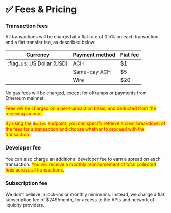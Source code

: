 # ✅ Fees & Pricing

### Transaction fees&#x20;

All transactions will be charged at a flat rate of 0.5% on each transaction, and a fiat transfer fee, as described below:

| Currency                   | Payment method | Fiat fee |
| -------------------------- | -------------- | -------- |
| :flag\_us: US Dollar (USD) | ACH            | $1       |
|                            | Same-day ACH   | $5       |
|                            | Wire           | $20      |

No gas fees will be charged, except for offramps or payments from Ethereum mainnet.&#x20;

<mark style="color:red;">Fees will be charged on a per-transaction basis, and deducted from the receiving amount.</mark>&#x20;

<mark style="color:red;">By using the</mark> <mark style="color:red;"></mark><mark style="color:red;">`Quotes`</mark> <mark style="color:red;"></mark><mark style="color:red;">endpoint, you can specify retrieve a clear breakdown of the fees for a transaction and choose whether to proceed with the transaction.</mark>&#x20;

### Developer fee

You can also charge an additional developer fee to earn a spread on each transaction. <mark style="color:red;">You will receive a monthly reimbursement of total collected fees across all transactions.</mark>&#x20;

### Subscription fee

We don’t believe in lock-ins or monthly minimums. Instead, we charge a flat subscription fee of $249/month, for access to the APIs and network of liquidity providers.
